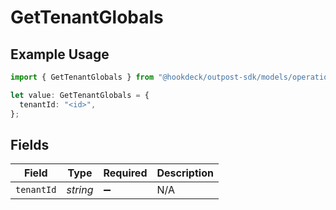 # GetTenantGlobals

## Example Usage

```typescript
import { GetTenantGlobals } from "@hookdeck/outpost-sdk/models/operations";

let value: GetTenantGlobals = {
  tenantId: "<id>",
};
```

## Fields

| Field              | Type               | Required           | Description        |
| ------------------ | ------------------ | ------------------ | ------------------ |
| `tenantId`         | *string*           | :heavy_minus_sign: | N/A                |